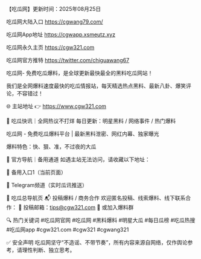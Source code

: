 【吃瓜网】更新时间：2025年08月25日

吃瓜网大陆入口  https://cgwang79.com/

吃瓜网App地址  https://cgwapp.xsmeutz.xyz

吃瓜网永久主页  https://cgw321.com

吃瓜网官方推特  https://twitter.com/chiguawang67

吃瓜网- 免费吃瓜爆料，是全球更新最快最全的黑料吃瓜网站！

我们是全网爆料速度最快的吃瓜情报站，每天精选热点黑料、最新八卦、爆笑评论，不容错过！

🌐 主站地址 👉 https://www.cgw321.com

🍉 吃瓜快讯｜全网热议不打烊 每日更新：明星黑料 / 网络事件 / 热门爆料

吃瓜网 - 免费吃瓜爆料平台 | 最新黑料泄密、网红内幕、独家曝光

爆料特色：快、狠、准，不过夜的大瓜

📡 官方导航｜备用通道 如遇主站无法访问，请收藏以下地址：

🚪 备用入口1（当前页面）

🔗 Telegram频道（实时瓜讯推送）

🧭 吃瓜总导航页 📬 投稿爆料 / 商务合作 欢迎匿名投稿、线索爆料、线下联系合作： 📮 投稿邮箱：tips@cgw321.com 💬 或加入爆料群

🔍 热门关键词 #吃瓜网官网 #吃瓜网 #黑料爆料 #明星大瓜 #每日瓜榜 #吃瓜热搜 #吃瓜网app #cgw321.com #cgw321 #cgwang321 

✅ 安全声明 吃瓜网坚守“不造谣、不带节奏”，所有内容来源自网络，仅作舆论参考，请理性判断、独立思考。

